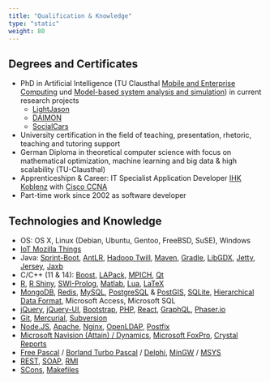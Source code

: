 ```yaml
---
title: "Qualification & Knowledge"
type: "static"
weight: 80
---
```

## Degrees and Certificates

* PhD in Artificial Intelligence (TU Clausthal [Mobile and Enterprise Computing](http://meclab.in.tu-clausthal.de/) und [Model-based system analysis and simulation](https://www.in.tu-clausthal.de/abteilungen/modellbasierte-systemanalyse-und-simulation/)) in current research projects
    * [LightJason](https://lightjason.org/) 
    * [DAIMON](http://www.daimonproject.com/)
    * [SocialCars](https://www.socialcars.org/home.html)
* University certification in the field of teaching, presentation, rhetoric, teaching and tutoring support
* German Diploma in theoretical computer science with focus on mathematical optimization, machine learning and big data & high scalability (TU-Clausthal)
* Apprenticeshipn & Career: IT Specialist Application Developer [IHK Koblenz](https://www.ihk-koblenz.de/) with [Cisco CCNA](https://en.wikipedia.org/wiki/CCNA)
* Part-time work since 2002 as software developer

## Technologies and Knowledge

* OS: OS X, Linux (Debian, Ubuntu, Gentoo, FreeBSD, SuSE), Windows
* [IoT Mozilla Things](https://iot.mozilla.org/) 
* Java: [Sprint-Boot](https://spring.io/), [AntLR](http://www.antlr.org/), [Hadoop Twill](http://twill.apache.org/), [Maven](https://maven.apache.org/), [Gradle](https://gradle.org/), [LibGDX](https://libgdx.badlogicgames.com/), [Jetty](https://www.eclipse.org/jetty/), [Jersey](https://jersey.github.io/), [Jaxb](https://docs.oracle.com/javase/tutorial/jaxb/)
* C/C++ (11 & 14): [Boost](https://www.boost.org/), [LAPack](http://www.netlib.org/lapack/), [MPICH](https://www.mpich.org/), [Qt](https://www.qt.io/)
* [R](https://www.r-project.org/), [R Shiny](https://shiny.rstudio.com/), [SWI-Prolog](http://www.swi-prolog.org/), [Matlab](https://mathworks.com/products/matlab.html), [Lua](https://www.lua.org/), [LaTeX](https://www.tug.org/texlive/) 
* [MongoDB](https://www.mongodb.com/), [Redis](https://redis.io/), [MySQL](https://www.mysql.com/), [PostgreSQL](https://www.postgresql.org/) & [PostGIS](https://postgis.net/), [SQLite](https://www.sqlite.org/index.html), [Hierarchical Data Format](https://support.hdfgroup.org/HDF5/), Microsoft Access, Microsoft SQL
* [jQuery](https://jquery.com/), [jQuery-UI](https://jqueryui.com/), [Bootstrap](https://getbootstrap.com/), [PHP](http://php.net/), [React](https://reactjs.org/), [GraphQL](https://graphql.org/), [Phaser.io](http://phaser.io/)
* [Git](https://git-scm.com/), [Mercurial](https://www.mercurial-scm.org/), [Subversion](https://subversion.apache.org/)
* [Node.JS](https://nodejs.org/), [Apache](https://httpd.apache.org/), [Nginx](https://nginx.org/), [OpenLDAP](https://www.openldap.org/), [Postfix](http://www.postfix.org/)
* [Microsoft Navision (Attain) / Dynamics](https://en.wikipedia.org/wiki/Microsoft_Dynamics_NAV), [Microsoft FoxPro](https://en.wikipedia.org/wiki/Visual_FoxPro), [Crystal Reports](http://www.crystalreports.com/)
* [Free Pascal](https://www.freepascal.org/) / [Borland Turbo Pascal](https://en.wikipedia.org/wiki/Turbo_Pascal) / [Delphi](https://en.wikipedia.org/wiki/Object_Pascal), [MinGW](http://www.mingw.org/) / [MSYS](http://www.mingw.org/wiki/msys)
* [REST](https://en.wikipedia.org/wiki/Representational_state_transfer), [SOAP](https://en.wikipedia.org/wiki/SOAP), [RMI](https://en.wikipedia.org/wiki/Java_remote_method_invocation)
* [SCons](https://scons.org/), [Makefiles](https://en.wikipedia.org/wiki/Make_(software))

